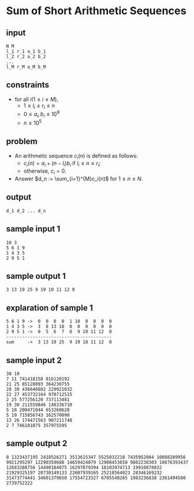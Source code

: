 # Sum of Short Arithmetic Sequences

## input
    N M
    l_1 r_1 a_1 b_1
    l_2 r_2 a_2 b_2
    ...
    l_M r_M a_M b_M 

## constraints
- for all $i (1 \le i \le M)$,
    - $1 \le l_i \le r_i \le n$
    - $0 \le a_i, b_i \le 10^{9}$
    - $n \le 10^{5}$

## problem
- An arithmetic sequence $c_i(n)$ is defined as follows:
    - $c_i(n) = a_i + (n - l_i)b_i$ if $l_i \le n \le r_i$;
    - otherwise, $c_i = 0$.
- Answer $d_n := \sum_{i=1}^{M}c_i(n)$ for $1 \le n \le N$.

## output
    d_1 d_2 ... d_n

## sample input 1
    10 3
    5 6 1 9
    1 4 3 5
    2 9 5 1
## sample output 1
    3 13 19 25 9 19 10 11 12 0

## explaration of sample 1
    5 6 1 9 ->  0  0  0  0  1 10  0  0  0  0
    1 4 3 5 ->  3  8 13 18  0  0  0  0  0  0
    2 9 5 1 ->  0  5  6  7  8  9 10 11 12  0
    ----------------------------------------
    sum     ->  3 13 19 25  9 19 10 11 12  0

## sample input 2
    30 10
    7 11 741418158 816120192
    21 25 85128093 364230755
    28 30 436646602 229921032
    22 27 453732164 970712515
    2 25 577256120 737113481
    19 30 211559846 148336710
    5 10 200471044 653260628
    5 19 715856743 162570090
    13 26 174471563 907211748
    2 7 746181075 357975595
## sample output 2
    0 1323437195 2418526271 3513615347 5525032210 7435952004 10088289956 9921295297 12290359688 14659424079 12908453658 9802238303 10876393437 12683288756 14490184075 16297079394 18103974713 19910870032 21929325197 20730149133 22607939165 25218564023 28346169232 31473774441 34601379650 17554723327 6705548265 1983236838 2361494580 2739752322